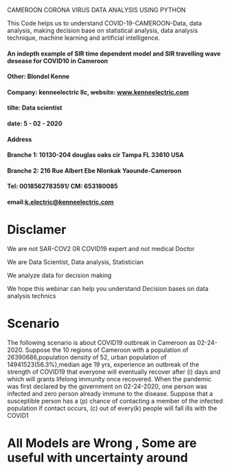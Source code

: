 CAMEROON CORONA VIRUS DATA ANALYSIS USING PYTHON

This Code helps us to understand COVID-19-CAMEROON-Data, data analysis, making decision base on statistical analysis, data analysis technique, machine learning and artificial intelligence.
#### An indepth example of SIR time dependent model and SIR travelling wave desease for COVID10 in Cameroon
#### Other: Blondel Kenne
#### Company: kenneelectric llc, website: www.kenneelectric.com
#### tilte: Data scientist
#### date: 5 - 02 - 2020
#### Address
#### Branche 1: 10130-204 douglas oaks cir Tampa FL 33610 USA
#### Branche 2: 216 Rue Albert Ebe Nlonkak Yaounde-Cameroon
#### Tel: 0018562783591/ CM: 653180085
#### email:k.electric@kenneelectric.com

# Disclamer

We are not SAR-COV2 0R COVID19 expert and not medical Doctor

We are Data Scientist, Data analysis, Statistician

We analyze data for decision making

We hope this webinar can help you understand Decision bases on data analysis technics

# Scenario

The following scenario is about COVID19 outbreak in Cameroon as 02-24-2020.
Suppose the 10 regions of Cameroon with a population of 26390686,population density of 52, urban population of 14941523(56.3%),median age 19 yrs, experience an outbreak of the strength of COVID19 that everyone will eventually recover after (i) days and which will grants lifelong immunity once recovered.
When the pandemic was first declared by the government on 02-24-2020, one person was infected and zero person already immune to the disease.
Suppose that a susceptible person has a (p) chance of contacting a member of the infected population if contact occurs, (c) out of every(k) people will fall ills with the COVID1

# All Models are Wrong , Some are useful with uncertainty around


